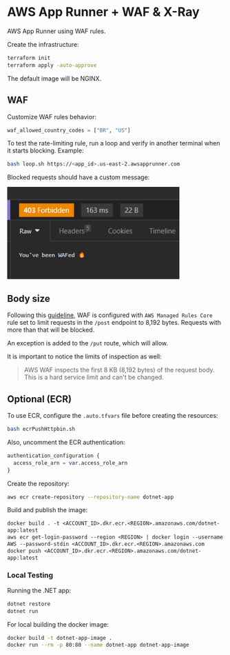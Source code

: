 # AWS App Runner + WAF & X-Ray

AWS App Runner using WAF rules.

Create the infrastructure:

```sh
terraform init
terraform apply -auto-approve
```

The default image will be NGINX.

## WAF

Customize WAF rules behavior:

```terraform
waf_allowed_country_codes = ["BR", "US"]
```

To test the rate-limiting rule, run a loop and verify in another terminal when it starts blocking. Example:

```sh
bash loop.sh https://<app_id>.us-east-2.awsapprunner.com
```

Blocked requests should have a custom message:

<img src=".assets/wafed.png" width=400 />

## Body size

Following this [guideline][1], WAF is configured with `AWS Managed Rules Core` rule set to limit requests in the `/post` endpoint to 8,192 bytes. Requests with more than that will be blocked.

An exception is added to the `/put` route, which will allow.

It is important to notice the limits of inspection as well:

> AWS WAF inspects the first 8 KB (8,192 bytes) of the request body. This is a hard service limit and can't be changed.

## Optional (ECR)

To use ECR, configure the `.auto.tfvars` file before creating the resources:

```sh
bash ecrPushHttpbin.sh
```

Also, uncomment the ECR authentication:

```terraform
authentication_configuration {
  access_role_arn = var.access_role_arn
}
```

Create the repository:

```sh
aws ecr create-repository --repository-name dotnet-app
```

Build and publish the image:

```
docker build . -t <ACCOUNT_ID>.dkr.ecr.<REGION>.amazonaws.com/dotnet-app:latest
aws ecr get-login-password --region <REGION> | docker login --username AWS --password-stdin <ACCOUNT_ID>.dkr.ecr.<REGION>.amazonaws.com
docker push <ACCOUNT_ID>.dkr.ecr.<REGION>.amazonaws.com/dotnet-app:latest
```

### Local Testing

Running the .NET app:

```sh
dotnet restore
dotnet run
```

For local building the docker image:

```sh
docker build -t dotnet-app-image .
docker run --rm -p 80:80 --name dotnet-app dotnet-app-image
```

[1]: https://repost.aws/knowledge-center/waf-http-request-body-inspection
